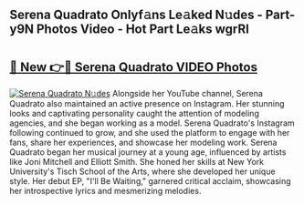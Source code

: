 ## Serena Quadrato Onlyf𝚊ns Le𝚊ked N𝚞des - Part-y9N Photos Video - Hot Part Le𝚊ks wgrRI

# <h2><a href="http://ac32813.deff.icu/?id=Serena+Quadrato">🔗 New 👉🔴 Serena Quadrato VIDEO Photos</a></h2>

[![Serena Quadrato N𝚞des](https://i.imgur.com/rIISA9y.gif)](http://ac32813.deff.icu/?id=Serena+Quadrato)
Alongside her YouTube channel, Serena Quadrato also maintained an active presence on Instagram. Her stunning looks and captivating personality caught the attention of modeling agencies, and she began working as a model. Serena Quadrato's Instagram following continued to grow, and she used the platform to engage with her fans, share her experiences, and showcase her modeling work. Serena Quadrato began her musical journey at a young age, influenced by artists like Joni Mitchell and Elliott Smith. She honed her skills at New York University's Tisch School of the Arts, where she developed her unique style. Her debut EP, "I'll Be Waiting," garnered critical acclaim, showcasing her introspective lyrics and mesmerizing melodies.
